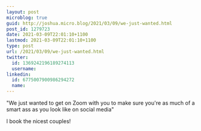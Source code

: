 ```yaml
---
layout: post
microblog: true
guid: http://joshua.micro.blog/2021/03/09/we-just-wanted.html
post_id: 1279723
date: 2021-03-09T22:01:10+1100
lastmod: 2021-03-09T22:01:10+1100
type: post
url: /2021/03/09/we-just-wanted.html
twitter:
  id: 1369242196189274113
  username: 
linkedin:
  id: 6775007900986294272
  name: 
---
```

"We just wanted to get on Zoom with you to make sure you're as much of a smart ass as you look like on social media"

I book the nicest couples!
